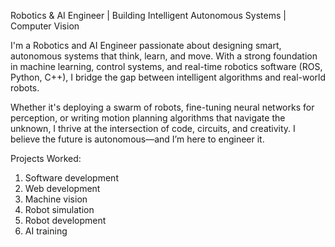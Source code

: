 Robotics & AI Engineer | Building Intelligent Autonomous Systems | Computer Vision 

I'm a Robotics and AI Engineer passionate about designing smart, autonomous systems that think, learn, and move. With a strong foundation in machine learning, control systems, and real-time robotics software (ROS, Python, C++), I bridge the gap between intelligent algorithms and real-world robots.

Whether it's deploying a swarm of robots, fine-tuning neural networks for perception, or writing motion planning algorithms that navigate the unknown, I thrive at the intersection of code, circuits, and creativity. I believe the future is autonomous—and I’m here to engineer it.

Projects Worked:
1. Software development
2. Web development
3. Machine vision
4. Robot simulation
5. Robot development
6. AI training
